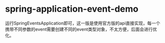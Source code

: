 ﻿# spring-application-event-demo


运行SpringEventsApplication即可，这一版是使用官方版的api直接实现，每一个携带不同参数的event需要创建不同的event类型对象，不太方便，后面会进行优化。
